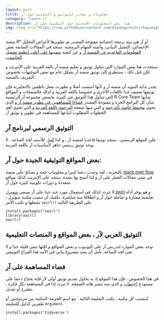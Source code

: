 ```yaml
---
layout: post
title: معلومات و مصادر للتوثيق و التعليم حول آر
category: "learn r"
description: هنا بعض المعلومات الأساسية حول المكتبة على آر
img: <img src="https://raw.githubusercontent.com/bayanyproject/bayanyproject.github.io/refs/heads/main/images/R_logo.png" width='100' height= auto/>
---
```


*منصة R** أو آر هي بيئة برمجة إحصائية مفتوحة المصدر تم تطويرها لأغراض التحليل الإحصائي، التمثيل البياني، وأتمتة المهام البرمجية. ستجد في المقالات السابقة بعض [المعلومات القاعدية عن المنصة آر](/Introduction-to-R) و عن كيفية [تنصيبها على أغلب أنظمة تشغيل الحاسوب](/Installation-of-R).

سنتحدث هنا بعض الموارد التي تتناول توثيق و تعليم منصة آر بالغة العربية على الإنترنت و لكن قبل ذلك ، سنتطرق إلى توثيق منصة آر بشكل عام مع بعض التوجيهات بخصوص التعريف بالمنصة.

يجدر بداية التنويه أن منصة آر و لأنها أسست أصلا و تطورت بفعل ناطقين بالانجليزية فإن توثيقها ضعيف جدا باللغات الأخرى و خصوصا باللغة العربية و لذلك فالصفحات و المواقع التي تتناول هذا التوثيق غير كثيرة. تخصص مجموعة آر الرئيسية R Core Team شأنها شأن كل البرامج الحرة و مفتوحة المصدر [فضاءا للمساهمين في تطوير منصة آر ](https://contributor.r-project.org/) و الذي يحوي [مجتمعا خاصة بالترجمة](https://contributor.r-project.org/translations/) و التي منها صفحة [الترجمة باللغة العربية](https://contributor.r-project.org/translations/Conventions_for_Languages/Arabic-specific-translations.html) و التي تحوي أهم الخطوات المطلوب اتباعها للمساهمة في تطوير و توثيق آر.

## التوثيق الرسمي لبرنامج آر
على الموقع الرسمي ، ستجد توثيقا قاعديا لمنصة آر [](https://cran.r-project.org/manuals.html) , و كذا [كتبا ](https://www.r-project.org/doc/bib/R-books.html). للأسف لحد الساعة ، لا يوجد توثيق رسمي جاهز لأساسيات آر باللغة العربية.

## بعض المواقع التوثيقية الجيدة حول آر:
بالتجربة ، لقد وجدت دعما كبيرا و معلومات جمة و نصائح على منصة [stack over flow](https://stackoverflow.com/tags/r/info) في شتى مجالات العمل على آر و لذا أنصح بها بشدة.
ستجد على الإنترنت كذلك مواقع متعددة و دورات تكوينية كثيرة حول آر.

لا تتردد كذلك في استعمال مورد جيد جدا على آر يسمى [سويرل swirl](https://swirlstats.com/) و هو يوقر أداة تعليمية ممتازة و شاملة حول آر و انطلاقا منه مباشرة. يكفيك أن تنصب مكتبة سويرل ، تشغلها و تكتب الأمر ```swirl()``` على الطريقة التالية

```
install.packages("swirl")
library(swirl)
swirl()
```

## التوثيق العربي لآر ، بعض المواقع و المنصات التعليمية

توجد بعض الموارد لتدريس آر على اليوتيوب و بعض المواقع و لكنها تبقى قليلة جدا و لا تفي لحد الساعة. نأمل أن يسد مشروع بياني في الأمد هذا الفراغ التوثيقي.

## فضاء المساهمة على آر
 في هذا الخصوص ، فإن هذا الموقع إذ به يحاول تقديم توثيق أولي لآر فإنه يحتاج دعما على مستودع [[جيتهاب](https://github.com/bayanyproject/bayanyproject.github.io) و الذي منه تنشر هاته الصفحة. لا تتردد إذا في المساهمة بكل فكرة ، مقترح أو تعديل.

لتنصيب كل مكتبة ، تكتب التعليمة التالية ` مع اسم الحزمة-المكتبة بين مزدوجتين أو ظفرين كدليل للتعليمة ```Argument```.
```
install.packages('tidyverse')
```

